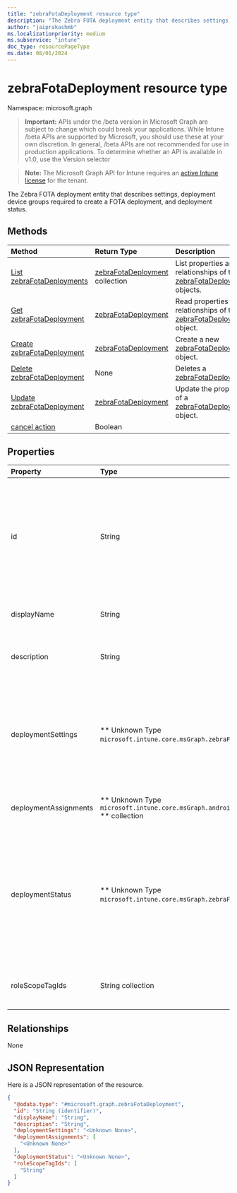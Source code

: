 ```yaml
---
title: "zebraFotaDeployment resource type"
description: "The Zebra FOTA deployment entity that describes settings, deployment device groups required to create a FOTA deployment, and deployment status."
author: "jaiprakashmb"
ms.localizationpriority: medium
ms.subservice: "intune"
doc_type: resourcePageType
ms.date: 08/01/2024
---
```


# zebraFotaDeployment resource type

Namespace: microsoft.graph

> **Important:** APIs under the /beta version in Microsoft Graph are subject to change which could break your applications. While Intune /beta APIs are supported by Microsoft, you should use these at your own discretion. In general, /beta APIs are not recommended for use in production applications. To determine whether an API is available in v1.0, use the Version selector

> **Note:** The Microsoft Graph API for Intune requires an [active Intune license](https://go.microsoft.com/fwlink/?linkid=839381) for the tenant.

The Zebra FOTA deployment entity that describes settings, deployment device groups required to create a FOTA deployment, and deployment status.

## Methods
|Method|Return Type|Description|
|:---|:---|:---|
|[List zebraFotaDeployments](../api/intune-androidfotaservice-zebrafotadeployment-list.md)|[zebraFotaDeployment](../resources/intune-androidfotaservice-zebrafotadeployment.md) collection|List properties and relationships of the [zebraFotaDeployment](../resources/intune-androidfotaservice-zebrafotadeployment.md) objects.|
|[Get zebraFotaDeployment](../api/intune-androidfotaservice-zebrafotadeployment-get.md)|[zebraFotaDeployment](../resources/intune-androidfotaservice-zebrafotadeployment.md)|Read properties and relationships of the [zebraFotaDeployment](../resources/intune-androidfotaservice-zebrafotadeployment.md) object.|
|[Create zebraFotaDeployment](../api/intune-androidfotaservice-zebrafotadeployment-create.md)|[zebraFotaDeployment](../resources/intune-androidfotaservice-zebrafotadeployment.md)|Create a new [zebraFotaDeployment](../resources/intune-androidfotaservice-zebrafotadeployment.md) object.|
|[Delete zebraFotaDeployment](../api/intune-androidfotaservice-zebrafotadeployment-delete.md)|None|Deletes a [zebraFotaDeployment](../resources/intune-androidfotaservice-zebrafotadeployment.md).|
|[Update zebraFotaDeployment](../api/intune-androidfotaservice-zebrafotadeployment-update.md)|[zebraFotaDeployment](../resources/intune-androidfotaservice-zebrafotadeployment.md)|Update the properties of a [zebraFotaDeployment](../resources/intune-androidfotaservice-zebrafotadeployment.md) object.|
|[cancel action](../api/intune-androidfotaservice-zebrafotadeployment-cancel.md)|Boolean||

## Properties
|Property|Type|Description|
|:---|:---|:---|
|id|String|System generated deployment id provided during creation of the deployment. Returned only if operation was a success.|
|displayName|String|A human readable name of the deployment.|
|description|String|A human readable description of the deployment.|
|deploymentSettings|** Unknown Type `microsoft.intune.core.msGraph.zebraFotaDeploymentSettings` **|Represents settings required to create a deployment such as deployment type, artifact info, download and installation|
|deploymentAssignments|** Unknown Type `microsoft.intune.core.msGraph.androidFotaDeploymentAssignment` ** collection|Collection of Android FOTA Assignment|
|deploymentStatus|** Unknown Type `microsoft.intune.core.msGraph.zebraFotaDeploymentStatus` **|Represents the deployment status from Zebra. The status is a high level status of the deployment as opposed being a detailed status per device.|
|roleScopeTagIds|String collection|List of Scope Tags for this Entity instance|

## Relationships
None

## JSON Representation
Here is a JSON representation of the resource.
<!-- {
  "blockType": "resource",
  "keyProperty": "id",
  "@odata.type": "microsoft.graph.zebraFotaDeployment"
}
-->
``` json
{
  "@odata.type": "#microsoft.graph.zebraFotaDeployment",
  "id": "String (identifier)",
  "displayName": "String",
  "description": "String",
  "deploymentSettings": "<Unknown None>",
  "deploymentAssignments": [
    "<Unknown None>"
  ],
  "deploymentStatus": "<Unknown None>",
  "roleScopeTagIds": [
    "String"
  ]
}
```